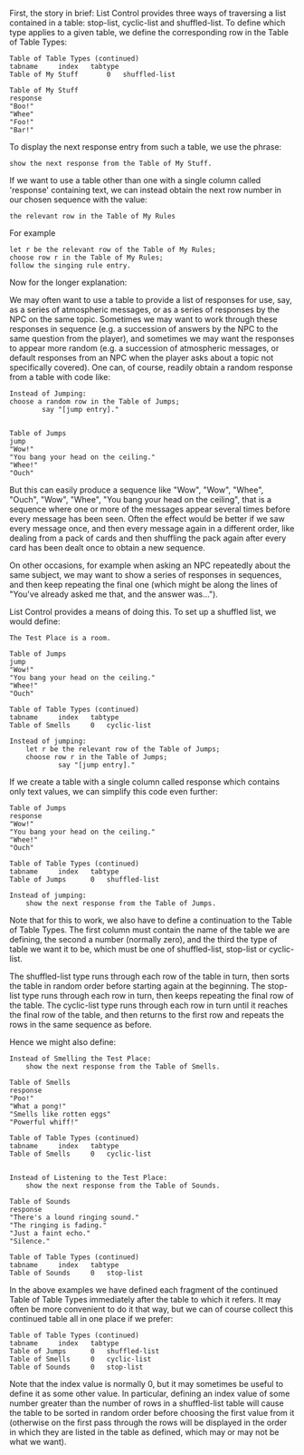 First, the story in brief: List Control provides three ways of traversing a list contained in a table: stop-list, cyclic-list and shuffled-list. To define which type applies to a given table, we define the corresponding row in the Table of Table Types:

	Table of Table Types (continued)
	tabname		index	tabtype
	Table of My Stuff		0	shuffled-list

	Table of My Stuff
	response
	"Boo!"
	"Whee"
	"Foo!"
	"Bar!"
	
To display the next response entry from such a table, we use the phrase:

	show the next response from the Table of My Stuff.

If we want to use a table other than one with a single column called 'response' containing text, we can instead obtain the next row number in our chosen sequence with the value:

	the relevant row in the Table of My Rules

For example

	let r be the relevant row of the Table of My Rules;
	choose row r in the Table of My Rules;
	follow the singing rule entry.
	
Now for the longer explanation:

We may often want to use a table to provide a list of responses for use, say, as a series of atmospheric messages, or as a series of responses by the NPC on the same topic. Sometimes we may want to work through these responses in sequence (e.g. a succession of answers by the NPC to the same question from the player), and sometimes we may want the responses to appear more random (e.g. a succession of atmospheric messages, or default responses from an NPC when the player asks about a topic not specifically covered). One can, of course, readily obtain a random response from a table with code like:

	Instead of Jumping:
	choose a random row in the Table of Jumps;
			say "[jump entry]."


	Table of Jumps
	jump
	"Wow!"
	"You bang your head on the ceiling."
	"Whee!"
	"Ouch"

But this can easily produce a sequence like "Wow", "Wow", "Whee", "Ouch", "Wow", "Whee", "You bang your head on the ceiling", that is a sequence where one or more of the messages appear several times before every message has been seen. Often the effect would be better if we saw every message once, and then every message again in a different order, like dealing from a pack of cards and then shuffling the pack again after every card has been dealt once to obtain a new sequence.

On other occasions, for example when asking an NPC repeatedly about the same subject, we may want to show a series of responses in sequences, and then keep repeating the final one (which might be along the lines of "You've already asked me that, and the answer was...").

List Control provides a means of doing this. To set up a shuffled list, we would define:

	The Test Place is a room.

	Table of Jumps
	jump
	"Wow!"
	"You bang your head on the ceiling."
	"Whee!"
	"Ouch"

	Table of Table Types (continued)
	tabname		index	tabtype
	Table of Smells		0	cyclic-list

	Instead of jumping:
		let r be the relevant row of the Table of Jumps;
		choose row r in the Table of Jumps;
				say "[jump entry]."

If we create a table with a single column called response which contains only text values, we can simplify this code even further:

	Table of Jumps
	response
	"Wow!"
	"You bang your head on the ceiling."
	"Whee!"
	"Ouch"

	Table of Table Types (continued)
	tabname		index	tabtype
	Table of Jumps		0	shuffled-list

	Instead of jumping:
		show the next response from the Table of Jumps.

Note that for this to work, we also have to define a continuation to the Table of Table Types. The first column must contain the name of the table we are defining, the second a number (normally zero), and the third the type of table we want it to be, which must be one of shuffled-list, stop-list or cyclic-list.

The shuffled-list type runs through each row of the table in turn, then sorts the table in random order before starting again at the beginning.
The stop-list type runs through each row in turn, then keeps repeating the final row of the table.
The cyclic-list type runs through each row in turn until it reaches the final row of the table, and then returns to the first row and repeats the rows in the same sequence as before.

Hence we might also define:

	Instead of Smelling the Test Place:
		show the next response from the Table of Smells.

	Table of Smells
	response
	"Poo!"
	"What a pong!"
	"Smells like rotten eggs"
	"Powerful whiff!"

	Table of Table Types (continued)
	tabname		index	tabtype
	Table of Smells		0	cyclic-list


	Instead of Listening to the Test Place:
		show the next response from the Table of Sounds.

	Table of Sounds
	response
	"There's a lound ringing sound."
	"The ringing is fading."
	"Just a faint echo."
	"Silence."

	Table of Table Types (continued)
	tabname		index	tabtype
	Table of Sounds		0	stop-list

In the above examples we have defined each fragment of the continued Table of Table Types immediately after the table to which it refers. It may often be more convenient to do it that way, but we can of course collect this continued table all in one place if we prefer:

	Table of Table Types (continued)
	tabname		index	tabtype
	Table of Jumps		0	shuffled-list
	Table of Smells		0	cyclic-list
	Table of Sounds		0	stop-list

Note that the index value is normally 0, but it may sometimes be useful to define it as some other value. In particular, defining an index value of some number greater than the number of rows in a shuffled-list table will cause the table to be sorted in random order before choosing the first value from it (otherwise on the first pass through the rows will be displayed in the order in which they are listed in the table as defined, which may or may not be what we want).

